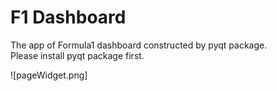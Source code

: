 # F1 Dashboard
The app of Formula1 dashboard constructed by pyqt package.  
Please install pyqt package first.   

![pageWidget.png]
